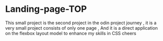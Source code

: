# Landing-page-TOP
This small project is the second project in the odin project journey , 
it is a very small project consists of only one page ,
And it is a direct application on the flexbox layout model to enhance my skills in CSS 
cheers
